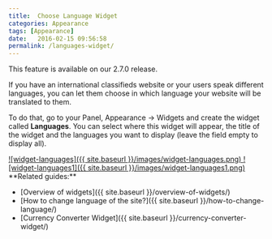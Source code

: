 ```yaml
---
title:  Choose Language Widget
categories: Appearance
tags: [Appearance]
date:   2016-02-15 09:56:58
permalink: /languages-widget/
---
```

<div class="alert alert-warning">
<strong><i class="glyphicon glyphicon-warning-sign"></i> </strong> This feature is available on our 2.7.0 release.
</div>

If you have an international classifieds website or your users speak different languages, you can let them choose in which language your website will be translated to them.

To do that, go to your Panel, Appearance -> Widgets and create the widget called **Languages**. You can select where this widget will appear, the title of the widget and the languages you want to display (leave the field empty to display all).

<a href="{{ site.baseurl }}/images/widget-languages.png" class="thumbnail gallery-item" data-gallery>
![widget-languages]({{ site.baseurl }}/images/widget-languages.png)
</a>

<a href="{{ site.baseurl }}/images/widget-languages1.png" class="thumbnail gallery-item" data-gallery>
![widget-languages1]({{ site.baseurl }}/images/widget-languages1.png)
</a>

<br>
**Related guides:**

* [Overview of widgets]({{ site.baseurl }}/overview-of-widgets/)
* [How to change language of the site?]({{ site.baseurl }}/how-to-change-language/)
* [Currency Converter Widget]({{ site.baseurl }}/currency-converter-widget/)














